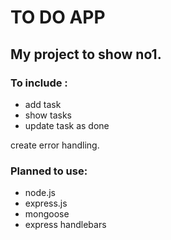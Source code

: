 # TO DO APP
## My project to show no1.
### To include :
- add task
- show tasks
- update task as done

create error handling.

### Planned to use:
- node.js
- express.js
- mongoose
- express handlebars
